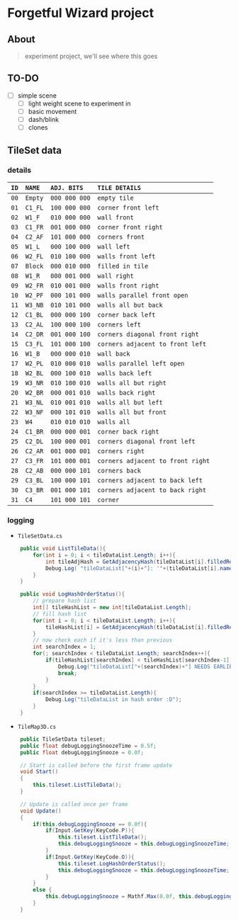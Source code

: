 # Forgetful Wizard project
## About
> experiment project, we'll see where this goes

## TO-DO
* [ ] simple scene
    * [ ] light weight scene to experiment in
    * [ ] basic movement
    * [ ] dash/blink
    * [ ] clones

## TileSet data

### details

| `ID` | `NAME ` | `ADJ. BITS  ` | `TILE DETAILS                   ` |
| ---- | ------- | ------------- | --------------------------------- |
| `00` | `Empty` | `000 000 000` | `empty tile                     ` |
| `01` | `C1_FL` | `100 000 000` | `corner front left              ` |
| `02` | `W1_F ` | `010 000 000` | `wall front                     ` |
| `03` | `C1_FR` | `001 000 000` | `corner front right             ` |
| `04` | `C2_AF` | `101 000 000` | `corners front                  ` |
| `05` | `W1_L ` | `000 100 000` | `wall left                      ` |
| `06` | `W2_FL` | `010 100 000` | `walls front left               ` |
| `07` | `Block` | `000 010 000` | `filled in tile                 ` |
| `08` | `W1_R ` | `000 001 000` | `wall right                     ` |
| `09` | `W2_FR` | `010 001 000` | `walls front right              ` |
| `10` | `W2_PF` | `000 101 000` | `walls parallel front open      ` |
| `11` | `W3_NB` | `010 101 000` | `walls all but back             ` |
| `12` | `C1_BL` | `000 000 100` | `corner back left               ` |
| `13` | `C2_AL` | `100 000 100` | `corners left                   ` |
| `14` | `C2_DR` | `001 000 100` | `corners diagonal front right   ` |
| `15` | `C3_FL` | `101 000 100` | `corners adjacent to front left ` |
| `16` | `W1_B ` | `000 000 010` | `wall back                      ` |
| `17` | `W2_PL` | `010 000 010` | `walls parallel left open       ` |
| `18` | `W2_BL` | `000 100 010` | `walls back left                ` |
| `19` | `W3_NR` | `010 100 010` | `walls all but right            ` |
| `20` | `W2_BR` | `000 001 010` | `walls back right               ` |
| `21` | `W3_NL` | `010 001 010` | `walls all but left             ` |
| `22` | `W3_NF` | `000 101 010` | `walls all but front            ` |
| `23` | `W4   ` | `010 010 010` | `walls all                      ` |
| `24` | `C1_BR` | `000 000 001` | `corner back right              ` |
| `25` | `C2_DL` | `100 000 001` | `corners diagonal front left    ` |
| `26` | `C2_AR` | `001 000 001` | `corners right                  ` |
| `27` | `C3_FR` | `101 000 001` | `corners adjacent to front right` |
| `28` | `C2_AB` | `000 000 101` | `corners back                   ` |
| `29` | `C3_BL` | `100 000 101` | `corners adjacent to back left  ` |
| `30` | `C3_BR` | `001 000 101` | `corners adjacent to back right ` |
| `31` | `C4   ` | `101 000 101` | `corner                         ` |

### logging

* `TileSetData.cs`
```c#
    public void ListTileData(){
        for(int i = 0; i < tileDataList.Length; i++){
            int tileAdjHash = GetAdjacencyHash(tileDataList[i].filledRequired);
            Debug.Log( "tileDataList["+(i)+"]: '"+(tileDataList[i].name)+"', ["+(tileAdjHash)+"]" );
        }
    }

    public void LogHashOrderStatus(){
        // prepare hash list
        int[] tileHashList = new int[tileDataList.Length];
        // fill hash list
        for(int i = 0; i < tileDataList.Length; i++){
            tileHashList[i] = GetAdjacencyHash(tileDataList[i].filledRequired);
        }
        // now check each if it's less than previous
        int searchIndex = 1;
        for(; searchIndex < tileDataList.Length; searchIndex++){
            if(tileHashList[searchIndex] < tileHashList[searchIndex-1]){
                Debug.Log("tileDataList["+(searchIndex)+"] NEEDS EARLIER");
                break;
            }
        }
        if(searchIndex >= tileDataList.Length){
            Debug.Log("tileDataList in hash order :D");
        }
    }
```

* `TileMap3D.cs`
```c#
    public TileSetData tileset;
    public float debugLoggingSnoozeTime = 0.5f;
    public float debugLoggingSnooze = 0.0f;

    // Start is called before the first frame update
    void Start()
    {
        this.tileset.ListTileData();
    }

    // Update is called once per frame
    void Update()
    {
        if(this.debugLoggingSnooze == 0.0f){
            if(Input.GetKey(KeyCode.P)){
                this.tileset.ListTileData();
                this.debugLoggingSnooze = this.debugLoggingSnoozeTime;
            }
            if(Input.GetKey(KeyCode.O)){
                this.tileset.LogHashOrderStatus();
                this.debugLoggingSnooze = this.debugLoggingSnoozeTime;
            }
        }
        else {
            this.debugLoggingSnooze = Mathf.Max(0.0f, this.debugLoggingSnooze - Time.deltaTime);
        }
    }
```
